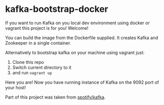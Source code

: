# kafka-bootstrap-docker

If you want to run Kafka on you local dev environment using docker or vagrant this project is for you! Welcome!

You can build the image from the Dockerfile supplied. It creates Kafka and Zookeeper in a single container.

Alternatively to bootstrap kafka on your machine using vagrant just:
 1. Clone this repo
 2. Switch current directory to it
 3. and run `vagrant up`
 
Here you are! Now you have running instance of Kafka on the 9092 port of your host!


Part of this project was taken from [spotify/kafka](https://github.com/spotify/docker-kafka).

